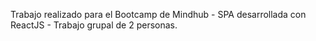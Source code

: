 Trabajo realizado para el Bootcamp de Mindhub - SPA desarrollada con ReactJS - Trabajo grupal de 2 personas.
